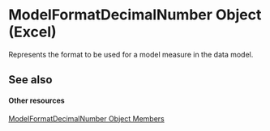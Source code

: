 
# ModelFormatDecimalNumber Object (Excel)

Represents the format to be used for a model measure in the data model.


## See also


#### Other resources


[ModelFormatDecimalNumber Object Members](5776edec-3b80-7eb1-c8bb-f6adc9a082e0.md)
